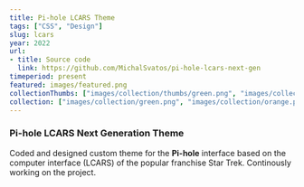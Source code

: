 ```yaml
---
title: Pi-hole LCARS Theme
tags: ["CSS", "Design"]
slug: lcars
year: 2022
url:
- title: Source code
  link: https://github.com/MichalSvatos/pi-hole-lcars-next-gen
timeperiod: present
featured: images/featured.png
collectionThumbs: ["images/collection/thumbs/green.png", "images/collection/thumbs/orange.png", "images/collection/thumbs/aqua.png"]
collection: ["images/collection/green.png", "images/collection/orange.png", "images/collection/aqua.png"]
---
```


### Pi-hole LCARS Next Generation Theme

Coded and designed custom theme for the **Pi-hole** interface based on the computer interface (LCARS) of the popular franchise Star Trek. Continously working on the project.
